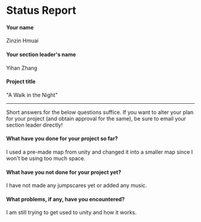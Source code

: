 # Status Report

#### Your name

Zinzin Hmuai

#### Your section leader's name

Yihan Zhang

#### Project title

"A Walk in the Night"

***

Short answers for the below questions suffice. If you want to alter your plan for your project (and obtain approval for the same), be sure to email your section leader directly!

#### What have you done for your project so far?

I used a pre-made map from unity and changed it into a smaller map since I won't be using too much space.

#### What have you not done for your project yet?

I have not made any jumpscares yet or added any music. 

#### What problems, if any, have you encountered?

I am still trying to get used to unity and how it works.
